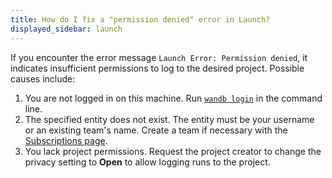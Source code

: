 ```yaml
---
title: How do I fix a "permission denied" error in Launch?
displayed_sidebar: launch
---
```

If you encounter the error message `Launch Error: Permission denied`, it indicates insufficient permissions to log to the desired project. Possible causes include:

1. You are not logged in on this machine. Run [`wandb login`](../ref/cli/wandb-login.md) in the command line.
2. The specified entity does not exist. The entity must be your username or an existing team's name. Create a team if necessary with the [Subscriptions page](https://app.wandb.ai/billing).
3. You lack project permissions. Request the project creator to change the privacy setting to **Open** to allow logging runs to the project.